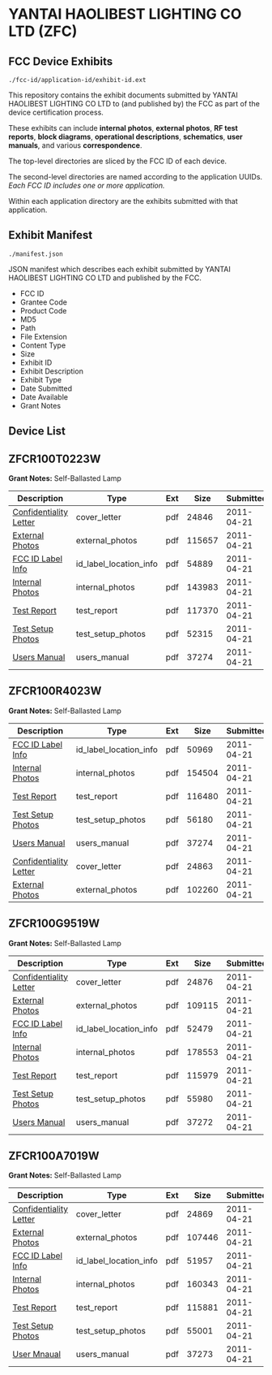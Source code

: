 # YANTAI HAOLIBEST LIGHTING CO LTD (ZFC)
## FCC Device Exhibits

```
./fcc-id/application-id/exhibit-id.ext
```

This repository contains the exhibit documents submitted by YANTAI HAOLIBEST LIGHTING CO LTD to (and published by) the FCC as part of the device certification process.

These exhibits can include **internal photos**, **external photos**, **RF test reports**, **block diagrams**, **operational descriptions**, **schematics**, **user manuals**, and various **correspondence**.

The top-level directories are sliced by the FCC ID of each device.

The second-level directories are named according to the application UUIDs. *Each FCC ID includes one or more application.*

Within each application directory are the exhibits submitted with that application. 

## Exhibit Manifest

```
./manifest.json
```

JSON manifest which describes each exhibit submitted by YANTAI HAOLIBEST LIGHTING CO LTD and published by the FCC.

- FCC ID
- Grantee Code
- Product Code
- MD5
- Path
- File Extension
- Content Type
- Size
- Exhibit ID
- Exhibit Description
- Exhibit Type
- Date Submitted
- Date Available
- Grant Notes

## Device List
## ZFCR100T0223W
**Grant Notes:** Self-Ballasted Lamp

| Description | Type | Ext | Size | Submitted | Available |
| ----------- | ---- | --- | ---- | --------- | --------- |
| [Confidentiality Letter](ZFCR100T0223W/07a69d248b9967f5b51b0450a810f66a/1452153.pdf) | cover_letter | pdf | 24846 | 2011-04-21 | 2011-04-21 |
| [External Photos](ZFCR100T0223W/07a69d248b9967f5b51b0450a810f66a/1452155.pdf) | external_photos | pdf | 115657 | 2011-04-21 | 2011-04-21 |
| [FCC ID Label Info](ZFCR100T0223W/07a69d248b9967f5b51b0450a810f66a/1452156.pdf) | id_label_location_info | pdf | 54889 | 2011-04-21 | 2011-04-21 |
| [Internal Photos](ZFCR100T0223W/07a69d248b9967f5b51b0450a810f66a/1452157.pdf) | internal_photos | pdf | 143983 | 2011-04-21 | 2011-04-21 |
| [Test Report](ZFCR100T0223W/07a69d248b9967f5b51b0450a810f66a/1452160.pdf) | test_report | pdf | 117370 | 2011-04-21 | 2011-04-21 |
| [Test Setup Photos](ZFCR100T0223W/07a69d248b9967f5b51b0450a810f66a/1452161.pdf) | test_setup_photos | pdf | 52315 | 2011-04-21 | 2011-04-21 |
| [Users Manual](ZFCR100T0223W/07a69d248b9967f5b51b0450a810f66a/1452162.pdf) | users_manual | pdf | 37274 | 2011-04-21 | 2011-04-21 |
## ZFCR100R4023W
**Grant Notes:** Self-Ballasted Lamp

| Description | Type | Ext | Size | Submitted | Available |
| ----------- | ---- | --- | ---- | --------- | --------- |
| [FCC ID Label Info](ZFCR100R4023W/ba437182785a294a0b86561850abf3cf/1452146.pdf) | id_label_location_info | pdf | 50969 | 2011-04-21 | 2011-04-21 |
| [Internal Photos](ZFCR100R4023W/ba437182785a294a0b86561850abf3cf/1452147.pdf) | internal_photos | pdf | 154504 | 2011-04-21 | 2011-04-21 |
| [Test Report](ZFCR100R4023W/ba437182785a294a0b86561850abf3cf/1452150.pdf) | test_report | pdf | 116480 | 2011-04-21 | 2011-04-21 |
| [Test Setup Photos](ZFCR100R4023W/ba437182785a294a0b86561850abf3cf/1452151.pdf) | test_setup_photos | pdf | 56180 | 2011-04-21 | 2011-04-21 |
| [Users Manual](ZFCR100R4023W/ba437182785a294a0b86561850abf3cf/1452152.pdf) | users_manual | pdf | 37274 | 2011-04-21 | 2011-04-21 |
| [Confidentiality Letter](ZFCR100R4023W/ba437182785a294a0b86561850abf3cf/1452143.pdf) | cover_letter | pdf | 24863 | 2011-04-21 | 2011-04-21 |
| [External Photos](ZFCR100R4023W/ba437182785a294a0b86561850abf3cf/1452145.pdf) | external_photos | pdf | 102260 | 2011-04-21 | 2011-04-21 |
## ZFCR100G9519W
**Grant Notes:** Self-Ballasted Lamp

| Description | Type | Ext | Size | Submitted | Available |
| ----------- | ---- | --- | ---- | --------- | --------- |
| [Confidentiality Letter](ZFCR100G9519W/1b62fe9a53d7e257b5cb1682f6f9323a/1452133.pdf) | cover_letter | pdf | 24876 | 2011-04-21 | 2011-04-21 |
| [External Photos](ZFCR100G9519W/1b62fe9a53d7e257b5cb1682f6f9323a/1452135.pdf) | external_photos | pdf | 109115 | 2011-04-21 | 2011-04-21 |
| [FCC ID Label Info](ZFCR100G9519W/1b62fe9a53d7e257b5cb1682f6f9323a/1452136.pdf) | id_label_location_info | pdf | 52479 | 2011-04-21 | 2011-04-21 |
| [Internal Photos](ZFCR100G9519W/1b62fe9a53d7e257b5cb1682f6f9323a/1452137.pdf) | internal_photos | pdf | 178553 | 2011-04-21 | 2011-04-21 |
| [Test Report](ZFCR100G9519W/1b62fe9a53d7e257b5cb1682f6f9323a/1452140.pdf) | test_report | pdf | 115979 | 2011-04-21 | 2011-04-21 |
| [Test Setup Photos](ZFCR100G9519W/1b62fe9a53d7e257b5cb1682f6f9323a/1452141.pdf) | test_setup_photos | pdf | 55980 | 2011-04-21 | 2011-04-21 |
| [Users Manual](ZFCR100G9519W/1b62fe9a53d7e257b5cb1682f6f9323a/1452142.pdf) | users_manual | pdf | 37272 | 2011-04-21 | 2011-04-21 |
## ZFCR100A7019W
**Grant Notes:** Self-Ballasted Lamp

| Description | Type | Ext | Size | Submitted | Available |
| ----------- | ---- | --- | ---- | --------- | --------- |
| [Confidentiality Letter](ZFCR100A7019W/ba76936773244cb694dfea1715df7bc6/1452123.pdf) | cover_letter | pdf | 24869 | 2011-04-21 | 2011-04-21 |
| [External Photos](ZFCR100A7019W/ba76936773244cb694dfea1715df7bc6/1452125.pdf) | external_photos | pdf | 107446 | 2011-04-21 | 2011-04-21 |
| [FCC ID Label Info](ZFCR100A7019W/ba76936773244cb694dfea1715df7bc6/1452126.pdf) | id_label_location_info | pdf | 51957 | 2011-04-21 | 2011-04-21 |
| [Internal Photos](ZFCR100A7019W/ba76936773244cb694dfea1715df7bc6/1452127.pdf) | internal_photos | pdf | 160343 | 2011-04-21 | 2011-04-21 |
| [Test Report](ZFCR100A7019W/ba76936773244cb694dfea1715df7bc6/1452130.pdf) | test_report | pdf | 115881 | 2011-04-21 | 2011-04-21 |
| [Test Setup Photos](ZFCR100A7019W/ba76936773244cb694dfea1715df7bc6/1452131.pdf) | test_setup_photos | pdf | 55001 | 2011-04-21 | 2011-04-21 |
| [User Mnaual](ZFCR100A7019W/ba76936773244cb694dfea1715df7bc6/1452132.pdf) | users_manual | pdf | 37273 | 2011-04-21 | 2011-04-21 |
